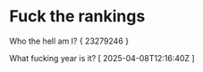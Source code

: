# Fuck the rankings

Who the hell am I?
{ 23279246 }

What fucking year is it?
[ 2025-04-08T12:16:40Z ]
